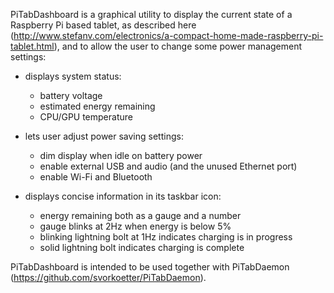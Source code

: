 PiTabDashboard is a graphical utility to display the current state of a
Raspberry Pi based tablet, as described here
(http://www.stefanv.com/electronics/a-compact-home-made-raspberry-pi-tablet.html),
and to allow the user to change some power management settings:

* displays system status:
    * battery voltage
    * estimated energy remaining
    * CPU/GPU temperature
    
* lets user adjust power saving settings:
    * dim display when idle on battery power
    * enable external USB and audio (and the unused Ethernet port)
    * enable Wi-Fi and Bluetooth
    
* displays concise information in its taskbar icon:
    * energy remaining both as a gauge and a number
    * gauge blinks at 2Hz when energy is below 5%
    * blinking lightning bolt at 1Hz indicates charging is in progress
    * solid lightning bolt indicates charging is complete

PiTabDashboard is intended to be used together with PiTabDaemon
(https://github.com/svorkoetter/PiTabDaemon).
